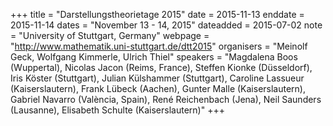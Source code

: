 +++
title = "Darstellungstheorietage 2015"
date = 2015-11-13
enddate = 2015-11-14
dates = "November 13 - 14, 2015"
dateadded = 2015-07-02
note = "University of Stuttgart, Germany"
webpage = "http://www.mathematik.uni-stuttgart.de/dtt2015"
organisers = "Meinolf Geck, Wolfgang Kimmerle, Ulrich Thiel"
speakers = "Magdalena Boos (Wuppertal), Nicolas Jacon (Reims, France), Steffen Kionke 	(Düsseldorf), Iris Köster (Stuttgart), Julian Külshammer (Stuttgart), Caroline Lassueur (Kaiserslautern), Frank Lübeck (Aachen), Gunter Malle (Kaiserslautern), Gabriel Navarro (València, Spain), René Reichenbach (Jena), Neil Saunders (Lausanne), Elisabeth Schulte (Kaiserslautern)"
+++
